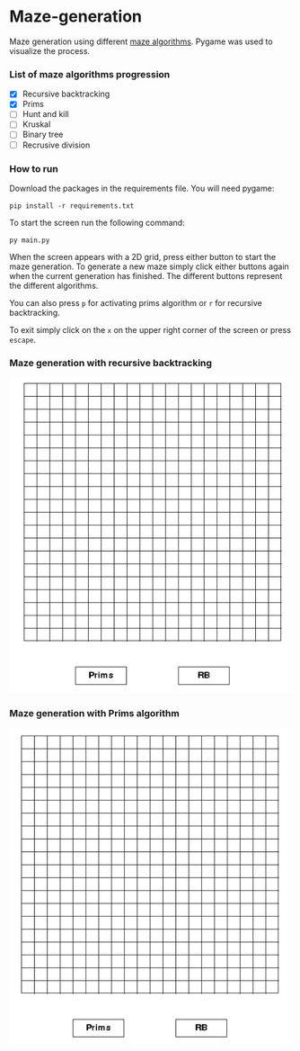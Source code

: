 # Maze-generation
Maze generation using different [maze algorithms](https://en.wikipedia.org/wiki/Maze_generation_algorithm).
Pygame was used to visualize the process.

### List of maze algorithms progression
- [x] Recursive backtracking 
- [x] Prims 
- [ ] Hunt and kill
- [ ] Kruskal 
- [ ] Binary tree 
- [ ] Recrusive division

### How to run
Download the packages in the requirements file. You will need pygame:


    pip install -r requirements.txt


To start the screen run the following command:


    py main.py


When the screen appears with a 2D grid, press either button to start the maze generation. To generate a new maze simply
click either buttons again when the current generation has finished. The different buttons represent the different algorithms.


You can also press `p` for activating prims algorithm or `r` for recursive backtracking.


To exit simply click on the `x` on the upper right corner of the screen or press `escape`.

### Maze generation with recursive backtracking
![Maze generation visualization RB](./assets/RB%20maze%20generation.gif)


### Maze generation with Prims algorithm
![Maze generation visualization Prims](./assets/prims%20maze%20generation.gif)
